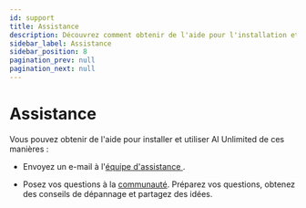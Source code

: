 ```yaml
---
id: support
title: Assistance
description: Découvrez comment obtenir de l'aide pour l'installation et l'utilisation d'AI Unlimited.
sidebar_label: Assistance
sidebar_position: 8
pagination_prev: null
pagination_next: null
---
```


# Assistance

Vous pouvez obtenir de l'aide pour installer et utiliser AI Unlimited de ces manières :

- Envoyez un e-mail à l'<a href="mailto:aiunlimited.support@Teradata.com">équipe d'assistance </a>.

- Posez vos questions à la [communauté](https://support.teradata.com/community?id=community_forum&sys_id=b0aba91597c329d0e6d2bd8c1253affa). Préparez vos questions, obtenez des conseils de dépannage et partagez des idées.





